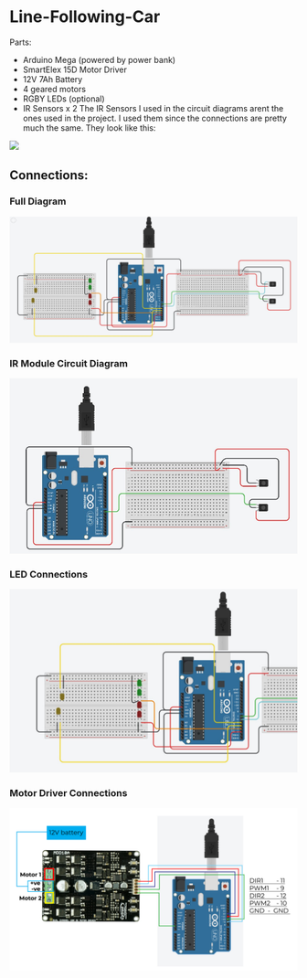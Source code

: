 # Line-Following-Car

Parts:
- Arduino Mega (powered by power bank)
- SmartElex 15D Motor Driver
- 12V 7Ah Battery
- 4 geared motors
- RGBY LEDs (optional)
- IR Sensors x 2
The IR Sensors I used in the circuit diagrams arent the ones used in the project. I used them since the connections are pretty much the same.
They look like this:
<img src="https://robu.in/wp-content/uploads/2016/01/IR-sensor-Module-2.jpg" width="200">


## Connections:

### Full Diagram
![Full Circuit Diagram](https://github.com/AiryAir/Line-Following-Car/blob/main/images/diagram_full.jpg)

### IR Module Circuit Diagram
![IR Module Circuits](https://github.com/AiryAir/Line-Following-Car/blob/main/images/diagram_ir_module.jpg)

### LED Connections
![LED Diagram](https://github.com/AiryAir/Line-Following-Car/blob/main/images/diagram_led.jpg)

### Motor Driver Connections
![Motor Driver](https://github.com/AiryAir/Line-Following-Car/blob/main/images/diagram_motor_driver.jpg)
